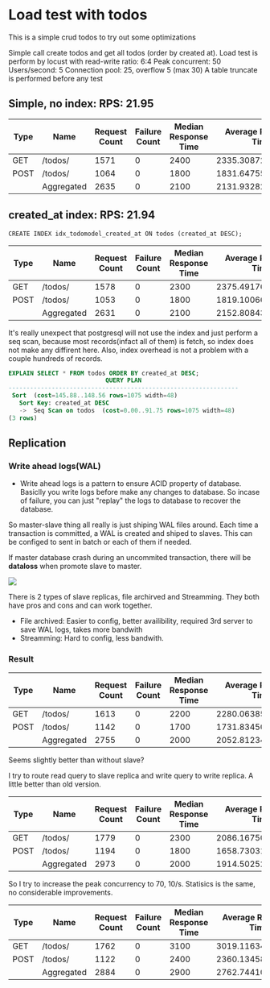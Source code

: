 # Load test with todos

This is a simple crud todos to try out some optimizations

Simple call create todos and get all todos (order by created at).
Load test is perform by locust with read-write ratio: 6:4
Peak concurrent: 50
Users/second: 5
Connection pool: 25, overflow 5 (max 30)
A table truncate is performed before any test


## Simple, no index: RPS: 21.95

|Type|Name      |Request Count|Failure Count|Median Response Time|Average Response Time|Min Response Time|Max Response Time|Average Content Size|Requests/s        |Failures/s|50% |66% |75% |80% |90% |95% |98% |99% |99.9%|99.99%|100%|
|----|----------|-------------|-------------|--------------------|---------------------|-----------------|-----------------|--------------------|------------------|----------|----|----|----|----|----|----|----|----|-----|------|----|
|GET |/todos/   |1571         |0            |2400                |2335.308720560153    |12               |5598             |71875.68300445576   |13.091874600342026|0.0       |2400|3200|3600|3700|4100|4500|4800|5000|5500 |5600  |5600|
|POST|/todos/   |1064         |0            |1800                |1831.6475563909773   |20               |4349             |136.0               |8.866807495075694 |0.0       |1800|2500|2800|3000|3300|3600|3900|4100|4300 |4300  |4300|
|    |Aggregated|2635         |0            |2100                |2131.9328273244782   |12               |5598             |42907.55294117647   |21.95868209541772 |0.0       |2100|2800|3300|3500|3900|4200|4700|4800|5500 |5600  |5600|


## created_at index: RPS: 21.94

```
CREATE INDEX idx_todomodel_created_at ON todos (created_at DESC);
```

|Type|Name      |Request Count|Failure Count|Median Response Time|Average Response Time|Min Response Time|Max Response Time|Average Content Size|Requests/s        |Failures/s|50% |66% |75% |80% |90% |95% |98% |99% |99.9%|99.99%|100%|
|----|----------|-------------|-------------|--------------------|---------------------|-----------------|-----------------|--------------------|------------------|----------|----|----|----|----|----|----|----|----|-----|------|----|
|GET |/todos/   |1578         |0            |2300                |2375.491761723701    |10               |5333             |72632.35994930292   |13.162817570236198|0.0       |2300|3200|3600|3900|4400|4700|5000|5100|5300 |5300  |5300|
|POST|/todos/   |1053         |0            |1800                |1819.1006647673314   |19               |4802             |136.0               |8.783553169492217 |0.0       |1800|2400|2700|3000|3500|3800|4000|4200|4300 |4800  |4800|
|    |Aggregated|2631         |0            |2100                |2152.8084378563285   |10               |5333             |43617.2831622957    |21.946370739728415|0.0       |2100|2800|3300|3500|4100|4500|4800|5000|5300 |5300  |5300|

It's really unexpect that postgresql will not use the index and just perform a seq scan, because most records(infact all of them) is fetch, so index does not make any diffirent here.
Also, index overhead is not a problem with a couple hundreds of records.

```sql
EXPLAIN SELECT * FROM todos ORDER BY created_at DESC;
                           QUERY PLAN                           
----------------------------------------------------------------
 Sort  (cost=145.88..148.56 rows=1075 width=48)
   Sort Key: created_at DESC
   ->  Seq Scan on todos  (cost=0.00..91.75 rows=1075 width=48)
(3 rows)
```

## Replication

### Write ahead logs(WAL)

- Write ahead logs is a pattern to ensure ACID property of database. Basiclly you write logs before make any changes to database. So incase of failure, you can just "replay" the logs to database to recover the database.

So master-slave thing all really is just shiping WAL files around. Each time a transaction is committed, a WAL is created and shiped to slaves.
This can be configed to sent in batch or each of them if needed.

If master database crash during an uncommited transaction, there will be **dataloss** when promote slave to master.

[![](https://mermaid.ink/img/pako:eNp9j01PwzAMhv9K5NMmtVWakLTNAQmJ47iwAxILB9NmbFrTTkkKjKr_nWxwAGmqD35tP5Y_Rqj7xoCCbdt_1Dt0gawedUeiWfTBuM3i4aKkwYCv6M3y5Qf7Ft9Nvlmsz3qdslnKr9G_q0makqe7lY96-7tuHrN5zCEBa5zFfRMfHs_NGsLOWKNBxbBBd9Cguyn24RD69amrQQU3mASGY7zS3O_xzaEFtcXWx-oRu-e-_5eDGuETFCtExkopWU4rXogETqDSvMpiKigty-iqQsopga_LAJpVQjDOWXQ5vWFy-gZilH1v?type=png)](https://mermaid.live/edit#pako:eNp9j01PwzAMhv9K5NMmtVWakLTNAQmJ47iwAxILB9NmbFrTTkkKjKr_nWxwAGmqD35tP5Y_Rqj7xoCCbdt_1Dt0gawedUeiWfTBuM3i4aKkwYCv6M3y5Qf7Ft9Nvlmsz3qdslnKr9G_q0makqe7lY96-7tuHrN5zCEBa5zFfRMfHs_NGsLOWKNBxbBBd9Cguyn24RD69amrQQU3mASGY7zS3O_xzaEFtcXWx-oRu-e-_5eDGuETFCtExkopWU4rXogETqDSvMpiKigty-iqQsopga_LAJpVQjDOWXQ5vWFy-gZilH1v)


There is 2 types of slave replicas, file archirved and Streamming. They both have pros and cons and can work together.

- File archived: Easier to config, better availibility, required 3rd server to save WAL logs, takes more bandwith
- Streamming: Hard to config, less bandwith.

### Result

|Type|Name      |Request Count|Failure Count|Median Response Time|Average Response Time|Min Response Time|Max Response Time|Average Content Size|Requests/s        |Failures/s|50% |66% |75% |80% |90% |95% |98% |99% |99.9%|99.99%|100%|
|----|----------|-------------|-------------|--------------------|---------------------|-----------------|-----------------|--------------------|------------------|----------|----|----|----|----|----|----|----|----|-----|------|----|
|GET |/todos/   |1613         |0            |2200                |2280.06385616863     |8                |5919             |78086.55424674519   |13.470618475197266|0.0       |2200|2900|3400|3800|4500|4800|5100|5200|5700 |5900  |5900|
|POST|/todos/   |1142         |0            |1700                |1731.8345008756567   |22               |4736             |135.0306479859895   |9.537164475310155 |0.0       |1700|2200|2600|2800|3500|3700|4000|4200|4700 |4700  |4700|
|    |Aggregated|2755         |0            |2000                |2052.812341197822    |8                |5919             |45774.16225045372   |23.00778295050742 |0.0       |2000|2600|3000|3300|4000|4600|4900|5100|5600 |5900  |5900|

Seems slightly better than without slave?


I try to route read query to slave replica and write query to write replica. A little better than old version.

|Type|Name      |Request Count|Failure Count|Median Response Time|Average Response Time|Min Response Time|Max Response Time|Average Content Size|Requests/s        |Failures/s|50% |66% |75% |80% |90% |95% |98% |99% |99.9%|99.99%|100%|
|----|----------|-------------|-------------|--------------------|---------------------|-----------------|-----------------|--------------------|------------------|----------|----|----|----|----|----|----|----|----|-----|------|----|
|GET |/todos/   |1779         |0            |2300                |2086.167509836987    |10               |4997             |78399.50140528387   |14.850802609073337|0.0       |2300|2700|2900|3100|3600|4000|4400|4600|4900 |5000  |5000|
|POST|/todos/   |1194         |0            |1800                |1658.7303182579565   |19               |4133             |136.0               |9.967317771351077 |0.0       |1800|2100|2400|2500|2800|3100|3400|3700|4000 |4100  |4100|
|    |Aggregated|2973         |0            |2000                |1914.502522704339    |10               |4997             |46967.74201143626   |24.818120380424414|0.0       |2000|2500|2700|2900|3300|3800|4200|4500|4800 |5000  |5000|

So I try to increase the peak concurrency to 70, 10/s. Statisics is the same, no considerable improvements.

|Type|Name      |Request Count|Failure Count|Median Response Time|Average Response Time|Min Response Time|Max Response Time|Average Content Size|Requests/s        |Failures/s|50% |66% |75% |80% |90% |95% |98% |99% |99.9%|99.99%|100%|
|----|----------|-------------|-------------|--------------------|---------------------|-----------------|-----------------|--------------------|------------------|----------|----|----|----|----|----|----|----|----|-----|------|----|
|GET |/todos/   |1762         |0            |3100                |3019.116345062429    |23               |7321             |76694.49035187287   |14.68658207516257 |0.0       |3100|3600|4400|4700|5300|5800|6300|6700|7300 |7300  |7300|
|POST|/todos/   |1122         |0            |2400                |2360.134581105169    |35               |5545             |136.0               |9.352068722095575 |0.0       |2400|3000|3400|3700|4200|4600|5000|5100|5500 |5500  |5500|
|    |Aggregated|2884         |0            |2900                |2762.744105409154    |23               |7321             |46909.945908460475  |24.038650797258146|0.0       |2900|3400|3900|4300|5000|5500|6100|6500|7200 |7300  |7300|
